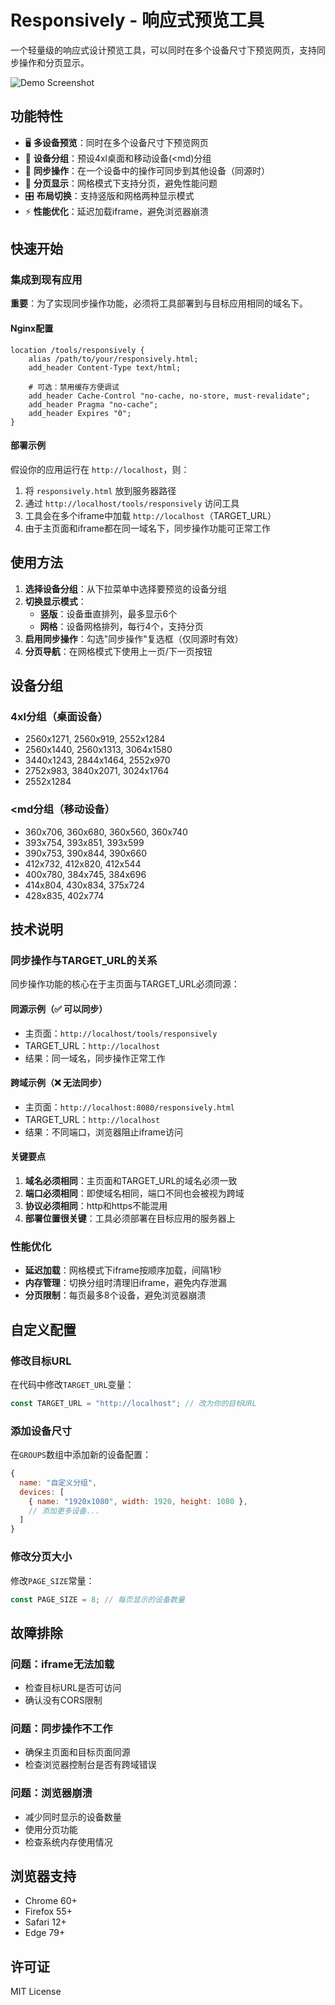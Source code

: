 # Responsively - 响应式预览工具

一个轻量级的响应式设计预览工具，可以同时在多个设备尺寸下预览网页，支持同步操作和分页显示。

![Demo Screenshot](https://ji-zhu.com/static/pics/responsively.png)

## 功能特性

- 🖥️ **多设备预览**：同时在多个设备尺寸下预览网页
- 📱 **设备分组**：预设4xl桌面和移动设备(<md)分组
- 🔄 **同步操作**：在一个设备中的操作可同步到其他设备（同源时）
- 📄 **分页显示**：网格模式下支持分页，避免性能问题
- 🎛️ **布局切换**：支持竖版和网格两种显示模式
- ⚡ **性能优化**：延迟加载iframe，避免浏览器崩溃

## 快速开始

### 集成到现有应用
**重要**：为了实现同步操作功能，必须将工具部署到与目标应用相同的域名下。

#### Nginx配置
```nginx
location /tools/responsively {
    alias /path/to/your/responsively.html;
    add_header Content-Type text/html;
    
    # 可选：禁用缓存方便调试
    add_header Cache-Control "no-cache, no-store, must-revalidate";
    add_header Pragma "no-cache";
    add_header Expires "0";
}
```

#### 部署示例
假设你的应用运行在 `http://localhost`，则：
1. 将 `responsively.html` 放到服务器路径
2. 通过 `http://localhost/tools/responsively` 访问工具
3. 工具会在多个iframe中加载 `http://localhost`（TARGET_URL）
4. 由于主页面和iframe都在同一域名下，同步操作功能可正常工作

## 使用方法

1. **选择设备分组**：从下拉菜单中选择要预览的设备分组
2. **切换显示模式**：
   - **竖版**：设备垂直排列，最多显示6个
   - **网格**：设备网格排列，每行4个，支持分页
3. **启用同步操作**：勾选"同步操作"复选框（仅同源时有效）
4. **分页导航**：在网格模式下使用上一页/下一页按钮

## 设备分组

### 4xl分组（桌面设备）
- 2560x1271, 2560x919, 2552x1284
- 2560x1440, 2560x1313, 3064x1580
- 3440x1243, 2844x1464, 2552x970
- 2752x983, 3840x2071, 3024x1764
- 2552x1284

### <md分组（移动设备）
- 360x706, 360x680, 360x560, 360x740
- 393x754, 393x851, 393x599
- 390x753, 390x844, 390x660
- 412x732, 412x820, 412x544
- 400x780, 384x745, 384x696
- 414x804, 430x834, 375x724
- 428x835, 402x774

## 技术说明

### 同步操作与TARGET_URL的关系
同步操作功能的核心在于主页面与TARGET_URL必须同源：

#### 同源示例（✅ 可以同步）
- 主页面：`http://localhost/tools/responsively`
- TARGET_URL：`http://localhost`
- 结果：同一域名，同步操作正常工作

#### 跨域示例（❌ 无法同步）
- 主页面：`http://localhost:8080/responsively.html`
- TARGET_URL：`http://localhost`
- 结果：不同端口，浏览器阻止iframe访问

#### 关键要点
1. **域名必须相同**：主页面和TARGET_URL的域名必须一致
2. **端口必须相同**：即使域名相同，端口不同也会被视为跨域
3. **协议必须相同**：http和https不能混用
4. **部署位置很关键**：工具必须部署在目标应用的服务器上

### 性能优化
- **延迟加载**：网格模式下iframe按顺序加载，间隔1秒
- **内存管理**：切换分组时清理旧iframe，避免内存泄漏
- **分页限制**：每页最多8个设备，避免浏览器崩溃

## 自定义配置

### 修改目标URL
在代码中修改`TARGET_URL`变量：
```javascript
const TARGET_URL = "http://localhost"; // 改为你的目标URL
```

### 添加设备尺寸
在`GROUPS`数组中添加新的设备配置：
```javascript
{
  name: "自定义分组",
  devices: [
    { name: "1920x1080", width: 1920, height: 1080 },
    // 添加更多设备...
  ]
}
```

### 修改分页大小
修改`PAGE_SIZE`常量：
```javascript
const PAGE_SIZE = 8; // 每页显示的设备数量
```

## 故障排除

### 问题：iframe无法加载
- 检查目标URL是否可访问
- 确认没有CORS限制

### 问题：同步操作不工作
- 确保主页面和目标页面同源
- 检查浏览器控制台是否有跨域错误

### 问题：浏览器崩溃
- 减少同时显示的设备数量
- 使用分页功能
- 检查系统内存使用情况

## 浏览器支持

- Chrome 60+
- Firefox 55+
- Safari 12+
- Edge 79+

## 许可证

MIT License